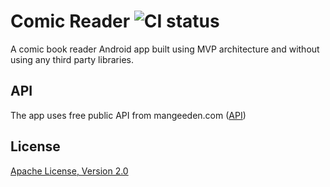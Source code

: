 # Comic Reader ![CI status](https://img.shields.io/badge/build-passing-brightgreen.svg)
A comic book reader Android app built using MVP architecture and without using any third party libraries.

## API
The app uses free public API from mangeeden.com ([API](https://www.mangaeden.com/api/))

## License
[Apache License, Version 2.0](https://www.apache.org/licenses/LICENSE-2.0)
